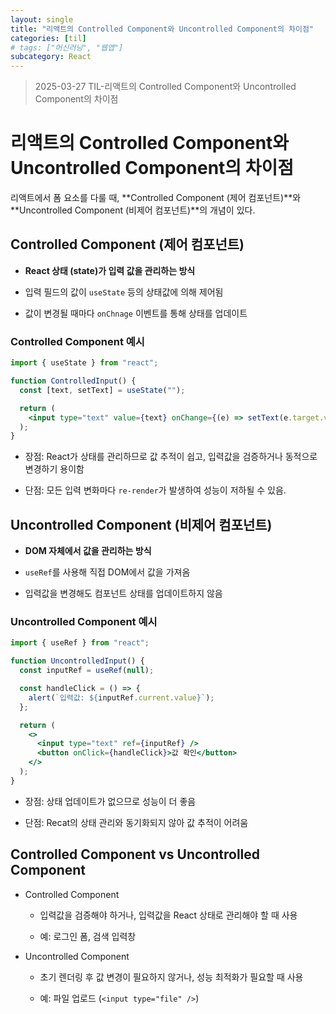 ```yaml
---
layout: single
title: "리액트의 Controlled Component와 Uncontrolled Component의 차이점"
categories: [til]
# tags: ["머신러닝", "웹앱"]
subcategory: React
---
```


> 2025-03-27 TIL-리액트의 Controlled Component와 Uncontrolled Component의 차이점

# 리액트의 Controlled Component와 Uncontrolled Component의 차이점

리액트에서 폼 요소를 다룰 때, **Controlled Component (제어 컴포넌트)**와 **Uncontrolled Component (비제어 컴포넌트)**의 개념이 있다.

## Controlled Component (제어 컴포넌트)

- **React 상태 (state)가 입력 값을 관리하는 방식**

- 입력 필드의 값이 `useState` 등의 상태값에 의해 제어됨

- 값이 변경될 때마다 `onChnage` 이벤트를 통해 상태를 업데이트

### Controlled Component 예시

```jsx
import { useState } from "react";

function ControlledInput() {
  const [text, setText] = useState("");

  return (
    <input type="text" value={text} onChange={(e) => setText(e.target.value)} />
  );
}
```

- 장점: React가 상태를 관리하므로 값 추적이 쉽고, 입력값을 검증하거나 동적으로 변경하기 용이함

- 단점: 모든 입력 변화마다 `re-render`가 발생하여 성능이 저하될 수 있음.

## Uncontrolled Component (비제어 컴포넌트)

- **DOM 자체에서 값을 관리하는 방식**

- `useRef`를 사용해 직접 DOM에서 값을 가져옴

- 입력값을 변경해도 컴포넌트 상태를 업데이트하지 않음

### Uncontrolled Component 예시

```jsx
import { useRef } from "react";

function UncontrolledInput() {
  const inputRef = useRef(null);

  const handleClick = () => {
    alert(`입력값: ${inputRef.current.value}`);
  };

  return (
    <>
      <input type="text" ref={inputRef} />
      <button onClick={handleClick}>값 확인</button>
    </>
  );
}
```

- 장점: 상태 업데이트가 없으므로 성능이 더 좋음

- 단점: Recat의 상태 관리와 동기화되지 않아 값 추적이 어려움

## Controlled Component vs Uncontrolled Component

- Controlled Component

  - 입력값을 검증해야 하거나, 입력값을 React 상태로 관리해야 할 때 사용

  - 예: 로그인 폼, 검색 입력창

- Uncontrolled Component

  - 초기 렌더링 후 값 변경이 필요하지 않거나, 성능 최적화가 필요할 때 사용

  - 예: 파일 업로드 (`<input type="file" />`)
